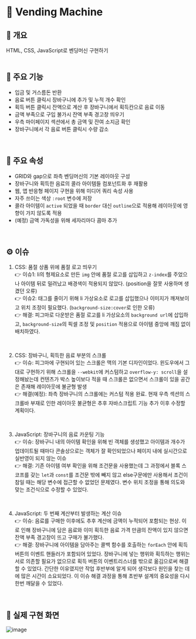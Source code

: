 # 🥤 Vending Machine

## 👀 개요

HTML, CSS, JavaScript로 벤딩머신 구현하기
<br>
<br>

## 📌 주요 기능
- 입금 및 거스름돈 반환
- 음료 버튼 클릭시 장바구니에 추가 및 누적 개수 확인
- 획득 버튼 클릭시 잔액으로 계산 후 장바구니에서 획득칸으로 음료 이동
- 금액 부족으로 구입 불가시 잔액 부족 경고창 띄우기
- 우측 마이페이지 섹션에서 총 금액 및 잔여 소지금 확인
- 장바구니에서 각 음료 버튼 클릭시 수량 감소
<br>

## 📌 주요 속성
- GRID와 gap으로 좌측 벤딩머신의 기본 레이아웃 구성
- 장바구니와 획득한 음료의 콜라 아이템들 컴포넌트화 후 재활용
- 웹, 앱 반응형 페이지 구현을 위해 미디어 쿼리 속성 사용
- 자주 쓰이는 색상 `:root` 변수에 저장
- 콜라 아이템이 `active` 되었을 때 `border` 대신 `outline`으로 적용해 레이아웃에 영향이 가지 않도록 적용
- (예정) 금액 가독성을 위해 세자리마다 콤마 추가
<br>

## ⚙ 이슈

1. CSS: 품절 상품 위에 품절 로고 띄우기 <br>
  👉 이슈1: li의 형제요소로 만든 `img` 안에 품절 로고를 삽입하고 `z-index`를 주었으나 아이템 뒤로 밀려났고 배경색이 적용되지 않았다. (position을 잘못 사용하며 생겼던 오류) <br>
  👉 이슈2: 태그를 줄이기 위해 li 가상요소로 로고를 삽입했으나 이미지가 깨져보이고 위치 조정이 필요했다. (`background-size:cover`로 인한 오류) <br>
  👉 해결: 피그마로 다운받은 품절 로고를 li 가상요소의 `background url`에 삽입하고, `background-size`의 픽셀 조정 및 `position` 적용으로 아이템 중앙에 깨짐 없이 배치하였다. <br>
  <br>
  
2. CSS: 장바구니, 획득한 음료 부분의 스크롤 <br>
  👉 이슈: 피그마에 구현되어 있는 스크롤은 맥의 기본 디자인이었다. 윈도우에서 그대로 구현하기 위해 스크롤을 `--webkit`에 커스텀하고 `overflow-y: scroll`을 설정해놨는데 컨텐츠가 박스 높이보다 적을 때 스크롤은 없으면서 스크롤이 있을 공간은 존재해 레이아웃에 불균형 발생 <br>
  👉 해결(예정): 좌측 장바구니의 스크롤에는 커스텀 적용 완료. 현재 우측 섹션의 스크롤바 부재로 인한 레이아웃 불균형은 추후 자바스크립트 기능 추가 이후 수정할 계획이다.
<br>

3. JavaScript: 장바구니의 음료 카운팅 기능 <br>
  👉 이슈: 장바구니 내의 아이템 확인을 위해 빈 객체를 생성했고 아이템과 개수가 업데이트될 때마다 콘솔상으로는 객체가 잘 확인되었으나 페이지 내에 실시간으로 실반영이 되지 않는 이슈 <br>
  👉 해결: 기존 아이템 여부 확인을 위해 조건문을 사용했는데 그 과정에서 블록 스코프를 갖는 `let`과 `const`를 조건문 밖에 빼지 않고 else구문에만 사용해서 조건이 참일 때는 해당 변수에 접근할 수 없었던 문제였다. 변수 위치 조정을 통해 의도와 맞는 조건식으로 수정할 수 있었다.
<br>

4. JavaScript: 두 번째 계산부터 발생하는 계산 이슈 <br>
  👉 이슈: 음료를 구매한 이후에도 추후 계산에 금액이 누적되어 포함되는 현상. 이로 인해 장바구니에 담은 음료와 이미 획득한 음료 가격 만큼의 잔액이 있지 않으면 잔액 부족 경고창이 뜨고 구매가 불가했다. <br>
  👉 해결: 장바구니에 아이템을 담아주는 콜백 함수를 호출하는 `forEach` 안에 획득 버튼의 이벤트 핸들러가 포함되어 있었다. 장바구니에 넣는 행위와 획득하는 행위는 서로 의존할 필요가 없으므로 획득 버튼의 이벤트리스너를 밖으로 옮김으로써 해결할 수 있었다. 간단한 이유였지만 작업 후반부에 알게 되어 생각보다 원인을 찾는 데에 많은 시간이 소요되었다. 이 이슈 해결 과정을 통해 초반부 설계의 중요성을 다시 한번 깨달을 수 있었다. 
<br>

## 🔎 실제 구현 화면
![image](https://user-images.githubusercontent.com/80025366/165220055-61e3349c-709f-4a97-9b6d-e26d5e961d32.png)
